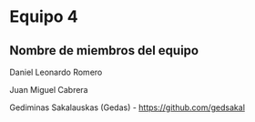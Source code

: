 # Equipo 4

## Nombre de miembros del equipo

Daniel Leonardo Romero

Juan Miguel Cabrera

Gediminas Sakalauskas (Gedas) - https://github.com/gedsakal
